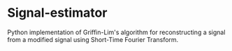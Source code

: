 # Signal-estimator
Python implementation of Griffin-Lim's algorithm for reconstructing a signal from a modified signal using Short-Time Fourier Transform.
